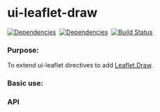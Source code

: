 ui-leaflet-draw
==============

[![Dependencies](https://david-dm.org/angular-ui/ui-leaflet-draw.png)](https://david-dm.org/angular-ui/ui-leaflet-draw)&nbsp;
[![Dependencies](https://david-dm.org/angular-ui/ui-leaflet-draw.png)](https://david-dm.org/angular-ui/ui-leaflet-draw)&nbsp;
[![Build Status](https://travis-ci.org/angular-ui/ui-leaflet-draw.png?branch=master)](https://travis-ci.org/angular-ui/ui-leaflet-draw)


### Purpose:

To extend ui-leaflet directives to add [Leaflet.Draw](https://github.com/michaelguild13/Leaflet.draw).

### Basic use:

### API
